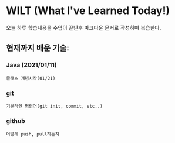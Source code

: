 # WILT (What I've Learned Today!)
오늘 하루 학습내용을 수업이 끝난후 마크다운 문서로 작성하며 복습한다.


## 현재까지 배운 기술:
### Java (2021/01/11)
    클래스 개념시작(01/21)
### git
    기본적인 명령어(git init, commit, etc..)
### github
    어떻게 push, pull하는지
